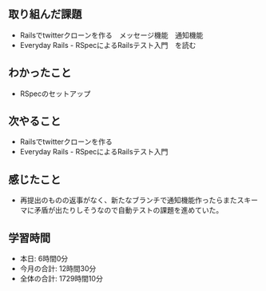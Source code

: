 ## 取り組んだ課題
- Railsでtwitterクローンを作る　メッセージ機能　通知機能
- Everyday Rails - RSpecによるRailsテスト入門　を読む
## わかったこと
- RSpecのセットアップ
## 次やること
- Railsでtwitterクローンを作る
- Everyday Rails - RSpecによるRailsテスト入門
## 感じたこと
- 再提出のものの返事がなく、新たなブランチで通知機能作ったらまたスキーマに矛盾が出たりしそうなので自動テストの課題を進めていた。
## 学習時間
- 本日: 6時間0分
- 今月の合計: 12時間30分
- 全体の合計: 1729時間10分
